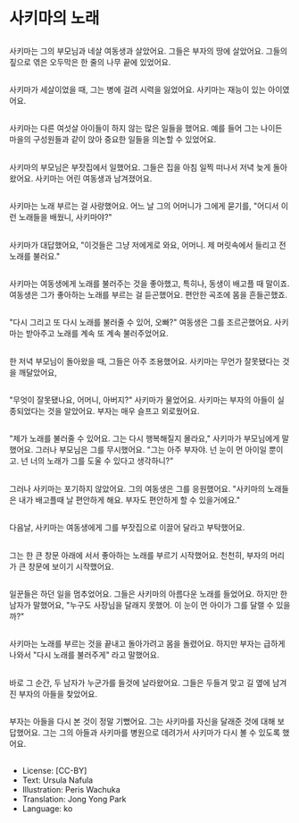 # 사키마의 노래

##
사키마는 그의 부모님과 네살 여동생과 살았어요. 그들은 부자의 땅에 살았어요. 그들의 짚으로 엮은 오두막은 한 줄의 나무 끝에 있었어요.

##
사키마가 세살이었을 때, 그는 병에 걸려 시력을 잃었어요. 사키마는 재능이 있는 아이였어요. 

##
사키마는 다른 여섯살 아이들이 하지 않는 많은 일들을 했어요. 예를 들어 그는 나이든 마을의 구성원들과 같이 앉아 중요한 일들을 의논할 수 있었어요.

##
사키마의 부모님은 부잣집에서 일했어요. 그들은 집을 아침 일찍 떠나서 저녁 늦게 돌아왔어요. 사키마는 어린 여동생과 남겨졌어요. 

##
사키마는 노래 부르는 걸 사랑했어요. 어느 날 그의 어머니가 그에게 묻기를, "어디서 이런 노래들을 배웠니, 사키마야?"

##
사키마가 대답했어요, "이것들은 그냥 저에게로 와요, 어머니. 제 머릿속에서 들리고 전 노래를 불러요."

##
사키마는 여동생에게 노래를 불러주는 것을 좋아했고, 특히나, 동생이 배고플 때 말이죠. 여동생은 그가 좋아하는 노래를 부르는 걸 듣곤했어요. 편안한 곡조에 몸을 흔들곤했죠. 

##
"다시 그리고 또 다시 노래를 불러줄 수 있어, 오빠?" 여동생은 그를 조르곤했어요. 사키마는 받아주고 노래를 계속 또 계속 불러주었어요.

##
한 저녁 부모님이 돌아왔을 때, 그들은 아주 조용했어요. 사키마는 무언가 잘못됐다는 것을 깨달았어요,

##
"무엇이 잘못됐나요, 어머니, 아버지?" 사키마가 물었어요. 사키마는 부자의 아들이 실종되었다는 것을 알았어요. 부자는 매우 슬프고 외로웠어요.

##
"제가 노래를 불러줄 수 있어요. 그는 다시 행복해질지 몰라요," 사키마가 부모님에게 말했어요. 그러나 부모님은 그를 무시했어요. "그는 아주 부자야. 넌 눈이 먼 아이일 뿐이고. 넌 너의 노래가 그를 도울 수 있다고 생각하니?"

##
그러나 사키마는 포기하지 않았어요. 그의 여동생은 그를 응원했어요. "사키마의 노래들은 내가 배고플때 날 편안하게 해요. 부자도 편안하게 할 수 있을거에요."

##
다음날, 사키마는 여동생에게 그를 부잣집으로 이끌어 달라고 부탁했어요.

##
그는 한 큰 창문 아래에 서서 좋아하는 노래를 부르기 시작했어요. 천천히, 부자의 머리가 큰 창문에 보이기 시작했어요.

##
일꾼들은 하던 일을 멈추었어요. 그들은 사키마의 아름다운 노래를 들었어요. 하지만 한 남자가 말했어요, "누구도 사장님을 달래지 못했어. 이 눈이 먼 아이가 그를 달랠 수 있을까?"

##
사키마는 노래를 부르는 것을 끝내고 돌아가려고 몸을 돌렸어요. 하지만 부자는 급하게 나와서 "다시 노래를 불러주게" 라고 말했어요.

##
바로 그 순간, 두 남자가 누군가를 들것에 날라왔어요. 그들은 두들겨 맞고 길 옆에 남겨진 부자의 아들을 찾았어요.

##
부자는 아들을 다시 본 것이 정말 기뻤어요. 그는 사키마를 자신을 달래준 것에 대해 보답했어요. 그는 그의 아들과 사키마를 병원으로 데려가서 사키마가 다시 볼 수 있도록 했어요.

##
* License: [CC-BY]
* Text: Ursula Nafula
* Illustration: Peris Wachuka
* Translation: Jong Yong Park
* Language: ko
